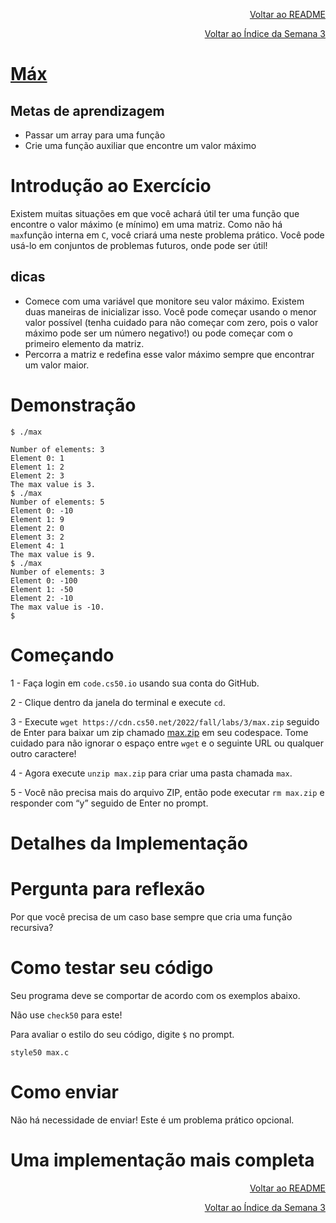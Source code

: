 <p align="right">
   <a href="https://patyfil.github.io/cs50-cc50-harvard/">Voltar ao README</a>
</p>
<p align="right">
   <a href="https://patyfil.github.io/cs50-cc50-harvard/3-Algoritmos.html">Voltar ao Índice da Semana 3</a>
</p>

# [Máx](https://cs50.harvard.edu/x/2023/problems/3/max/)  

## Metas de aprendizagem  
* Passar um array para uma função
* Crie uma função auxiliar que encontre um valor máximo

# Introdução ao Exercício  

Existem muitas situações em que você achará útil ter uma função que encontre o valor máximo (e mínimo) em uma matriz. Como não há `max`função interna em `C`, você criará uma neste problema prático. Você pode usá-lo em conjuntos de problemas futuros, onde pode ser útil!  

## dicas
 
* Comece com uma variável que monitore seu valor máximo. Existem duas maneiras de inicializar isso. Você pode começar usando o menor valor possível (tenha cuidado para não começar com zero, pois o valor máximo pode ser um número negativo!) ou pode começar com o primeiro elemento da matriz.
* Percorra a matriz e redefina esse valor máximo sempre que encontrar um valor maior.

# Demonstração

```
$ ./max

Number of elements: 3
Element 0: 1
Element 1: 2
Element 2: 3
The max value is 3.
$ ./max
Number of elements: 5
Element 0: -10
Element 1: 9
Element 2: 0
Element 3: 2
Element 4: 1
The max value is 9.
$ ./max
Number of elements: 3
Element 0: -100
Element 1: -50
Element 2: -10
The max value is -10.
$
```

# Começando  

1 - Faça login em `code.cs50.io` usando sua conta do GitHub.  

2 - Clique dentro da janela do terminal e execute `cd`.  

3 - Execute `wget https://cdn.cs50.net/2022/fall/labs/3/max.zip` seguido de Enter para baixar um zip chamado [max.zip](https://patyfil.github.io/cs50-cc50-harvard/semana3/max.zip) em seu codespace. Tome cuidado para não ignorar o espaço entre `wget` e o seguinte URL ou qualquer outro caractere!  

4 - Agora execute `unzip max.zip` para criar uma pasta chamada `max`.  

5 - Você não precisa mais do arquivo ZIP, então pode executar `rm max.zip` e responder com “y” seguido de Enter no prompt.  

# Detalhes da Implementação  



# Pergunta para reflexão  

Por que você precisa de um caso base sempre que cria uma função recursiva?

# Como testar seu código  

Seu programa deve se comportar de acordo com os exemplos abaixo.


Não use `check50` para este!

Para avaliar o estilo do seu código, digite `$` no prompt.  

`style50 max.c`  

# Como enviar  

Não há necessidade de enviar! Este é um problema prático opcional.

# Uma implementação mais completa  



<p align="right">
   <a href="https://patyfil.github.io/cs50-cc50-harvard/">Voltar ao README</a>
</p>
<p align="right">
   <a href="https://patyfil.github.io/cs50-cc50-harvard/3-Algoritmos.html">Voltar ao Índice da Semana 3</a>
</p>